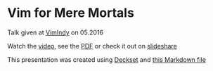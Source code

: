 # Vim for Mere Mortals

Talk given at [VimIndy][vimindy] on 05.2016

Watch the [video][video],
see the [PDF][pdf] or check it out on [slideshare][slideshare]

This presentation was created using [Deckset][deckset] and [this Markdown file](slides.md)

[vimindy]: https://twitter.com/vimindy
[video]: #
[pdf]: #
[slideshare]: #
[deckset]: http://www.decksetapp.com/
